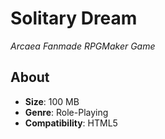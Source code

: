 # Solitary Dream

*Arcaea Fanmade RPGMaker Game*

## About

- **Size**: 100 MB
- **Genre**: Role-Playing
- **Compatibility**: HTML5
